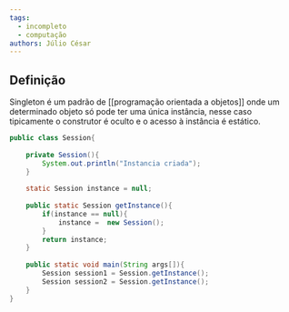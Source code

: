 ```yaml
---
tags:
  - incompleto
  - computação
authors: Júlio César
---
```

## Definição

Singleton é um padrão de [[programação orientada a objetos]] onde um determinado objeto só pode ter uma única instância, nesse caso tipicamente o construtor é oculto e o acesso à instância é estático.

```java
public class Session{
	
	private Session(){
		System.out.println("Instancia criada");
	}
	
	static Session instance = null;
	
	public static Session getInstance(){
		if(instance == null){
			instance =  new Session();
		}
		return instance; 
	}
	
	public static void main(String args[]){
		Session session1 = Session.getInstance();
		Session session2 = Session.getInstance();
	}
}
```